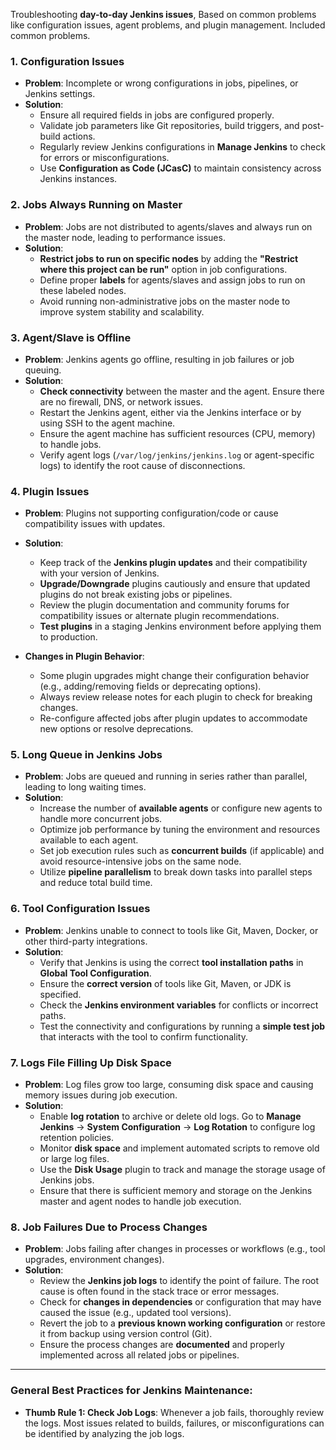 Troubleshooting **day-to-day Jenkins issues**, Based on common problems like configuration issues, agent problems, and plugin management. Included common problems.

### 1. **Configuration Issues**
   - **Problem**: Incomplete or wrong configurations in jobs, pipelines, or Jenkins settings.
   - **Solution**:
     - Ensure all required fields in jobs are configured properly.
     - Validate job parameters like Git repositories, build triggers, and post-build actions.
     - Regularly review Jenkins configurations in **Manage Jenkins** to check for errors or misconfigurations.
     - Use **Configuration as Code (JCasC)** to maintain consistency across Jenkins instances.


### 2. **Jobs Always Running on Master**
   - **Problem**: Jobs are not distributed to agents/slaves and always run on the master node, leading to performance issues.
   - **Solution**:
     - **Restrict jobs to run on specific nodes** by adding the **"Restrict where this project can be run"** option in job configurations.
     - Define proper **labels** for agents/slaves and assign jobs to run on these labeled nodes.
     - Avoid running non-administrative jobs on the master node to improve system stability and scalability.

### 3. **Agent/Slave is Offline**
   - **Problem**: Jenkins agents go offline, resulting in job failures or job queuing.
   - **Solution**:
     - **Check connectivity** between the master and the agent. Ensure there are no firewall, DNS, or network issues.
     - Restart the Jenkins agent, either via the Jenkins interface or by using SSH to the agent machine.
     - Ensure the agent machine has sufficient resources (CPU, memory) to handle jobs.
     - Verify agent logs (`/var/log/jenkins/jenkins.log` or agent-specific logs) to identify the root cause of disconnections.

### 4. **Plugin Issues**
   - **Problem**: Plugins not supporting configuration/code or cause compatibility issues with updates.
   - **Solution**:
     - Keep track of the **Jenkins plugin updates** and their compatibility with your version of Jenkins.
     - **Upgrade/Downgrade** plugins cautiously and ensure that updated plugins do not break existing jobs or pipelines.
     - Review the plugin documentation and community forums for compatibility issues or alternate plugin recommendations.
     - **Test plugins** in a staging Jenkins environment before applying them to production.

   - **Changes in Plugin Behavior**:
     - Some plugin upgrades might change their configuration behavior (e.g., adding/removing fields or deprecating options).
     - Always review release notes for each plugin to check for breaking changes.
     - Re-configure affected jobs after plugin updates to accommodate new options or resolve deprecations.


### 5. **Long Queue in Jenkins Jobs**
   - **Problem**: Jobs are queued and running in series rather than parallel, leading to long waiting times.
   - **Solution**:
     - Increase the number of **available agents** or configure new agents to handle more concurrent jobs.
     - Optimize job performance by tuning the environment and resources available to each agent.
     - Set job execution rules such as **concurrent builds** (if applicable) and avoid resource-intensive jobs on the same node.
     - Utilize **pipeline parallelism** to break down tasks into parallel steps and reduce total build time.


### 6. **Tool Configuration Issues**
   - **Problem**: Jenkins unable to connect to tools like Git, Maven, Docker, or other third-party integrations.
   - **Solution**:
     - Verify that Jenkins is using the correct **tool installation paths** in **Global Tool Configuration**.
     - Ensure the **correct version** of tools like Git, Maven, or JDK is specified.
     - Check the **Jenkins environment variables** for conflicts or incorrect paths.
     - Test the connectivity and configurations by running a **simple test job** that interacts with the tool to confirm functionality.

### 7. **Logs File Filling Up Disk Space**
   - **Problem**: Log files grow too large, consuming disk space and causing memory issues during job execution.
   - **Solution**:
     - Enable **log rotation** to archive or delete old logs. Go to **Manage Jenkins** → **System Configuration** → **Log Rotation** to configure log retention policies.
     - Monitor **disk space** and implement automated scripts to remove old or large log files.
     - Use the **Disk Usage** plugin to track and manage the storage usage of Jenkins jobs.
     - Ensure that there is sufficient memory and storage on the Jenkins master and agent nodes to handle job execution.

### 8. **Job Failures Due to Process Changes**
   - **Problem**: Jobs failing after changes in processes or workflows (e.g., tool upgrades, environment changes).
   - **Solution**:
     - Review the **Jenkins job logs** to identify the point of failure. The root cause is often found in the stack trace or error messages.
     - Check for **changes in dependencies** or configuration that may have caused the issue (e.g., updated tool versions).
     - Revert the job to a **previous known working configuration** or restore it from backup using version control (Git).
     - Ensure the process changes are **documented** and properly implemented across all related jobs or pipelines.

---

### General Best Practices for Jenkins Maintenance:

- **Thumb Rule 1: Check Job Logs**: Whenever a job fails, thoroughly review the logs. Most issues related to builds, failures, or misconfigurations can be identified by analyzing the job logs.